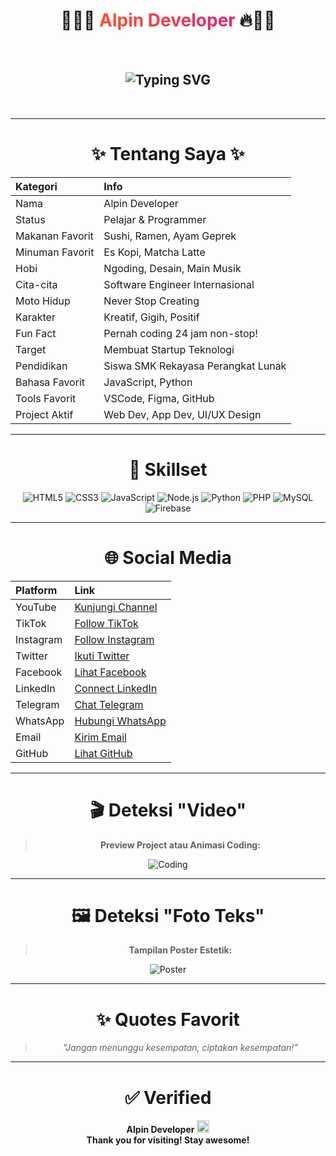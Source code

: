 <div align="center">

# 🎩🚀🔥 <span style="background: linear-gradient(to right, #ff512f, #dd2476); -webkit-background-clip: text; color: transparent;">Alpin Developer</span> 🔥🚀🎩

<br>

## <img src="https://readme-typing-svg.herokuapp.com?font=Fira+Code&size=32&duration=4000&pause=1000&color=00C6FF&width=1400&lines=Selamat+Datang+di+Profil+Alpin+Developer;Developer+Fullstack+dan+Content+Creator;Pencinta+Teknologi+dan+Desain;Mencintai+Kreativitas+dan+Inovasi;Berkarya+Tiada+Henti;Menggapai+Impian+Bersama+Teknologi;Explore.+Create.+Inspire.;Belajar+dan+Berbagi+Tanpa+Batas;Satu+Langkah+Lebih+Dekat+Menuju+Impian;Mengubah+Ide+Menjadi+Nyata;Coding+Adalah+Seni+dan+Kebebasan" alt="Typing SVG">

<br>

---

# ✨ Tentang Saya ✨

| Kategori | Info |
|:---|:---|
| Nama | Alpin Developer |
| Status | Pelajar & Programmer |
| Makanan Favorit | Sushi, Ramen, Ayam Geprek |
| Minuman Favorit | Es Kopi, Matcha Latte |
| Hobi | Ngoding, Desain, Main Musik |
| Cita-cita | Software Engineer Internasional |
| Moto Hidup | Never Stop Creating |
| Karakter | Kreatif, Gigih, Positif |
| Fun Fact | Pernah coding 24 jam non-stop! |
| Target | Membuat Startup Teknologi |
| Pendidikan | Siswa SMK Rekayasa Perangkat Lunak |
| Bahasa Favorit | JavaScript, Python |
| Tools Favorit | VSCode, Figma, GitHub |
| Project Aktif | Web Dev, App Dev, UI/UX Design |

---

# 🚀 Skillset 

<div align="center">
  
![HTML5](https://img.shields.io/badge/HTML5-E34F26?style=for-the-badge&logo=html5&logoColor=white)
![CSS3](https://img.shields.io/badge/CSS3-1572B6?style=for-the-badge&logo=css3&logoColor=white)
![JavaScript](https://img.shields.io/badge/JavaScript-F7DF1E?style=for-the-badge&logo=javascript&logoColor=black)
![Node.js](https://img.shields.io/badge/Node.js-339933?style=for-the-badge&logo=nodedotjs&logoColor=white)
![Python](https://img.shields.io/badge/Python-3776AB?style=for-the-badge&logo=python&logoColor=white)
![PHP](https://img.shields.io/badge/PHP-777BB4?style=for-the-badge&logo=php&logoColor=white)
![MySQL](https://img.shields.io/badge/MySQL-4479A1?style=for-the-badge&logo=mysql&logoColor=white)
![Firebase](https://img.shields.io/badge/Firebase-ffca28?style=for-the-badge&logo=firebase&logoColor=black)

</div>

---

# 🌐 Social Media

| Platform | Link |
|:---|:---|
| YouTube | [Kunjungi Channel](https://youtube.com) |
| TikTok | [Follow TikTok](https://tiktok.com) |
| Instagram | [Follow Instagram](https://instagram.com) |
| Twitter | [Ikuti Twitter](https://twitter.com) |
| Facebook | [Lihat Facebook](https://facebook.com) |
| LinkedIn | [Connect LinkedIn](https://linkedin.com) |
| Telegram | [Chat Telegram](https://t.me) |
| WhatsApp | [Hubungi WhatsApp](https://wa.me) |
| Email | [Kirim Email](mailto:alpin@example.com) |
| GitHub | [Lihat GitHub](https://github.com) |

---

# 🎬 Deteksi "Video"

> **Preview Project atau Animasi Coding:**

![Coding](https://media.giphy.com/media/qgQUggAC3Pfv687qPC/giphy.gif)

---

# 🖼️ Deteksi "Foto Teks"

> **Tampilan Poster Estetik:**

![Poster](https://images.unsplash.com/photo-1505685296765-3a2736de412f)

---

# ✨ Quotes Favorit

> _"Jangan menunggu kesempatan, ciptakan kesempatan!"_

---

# ✅ Verified

<div align="center">

**Alpin Developer** <img src="https://img.icons8.com/emoji/48/000000/check-mark-emoji.png" width="20px" title="Verified"/>  
**Thank you for visiting! Stay awesome!**

</div>

</div>
